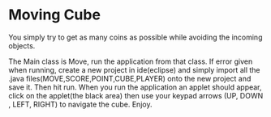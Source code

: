 # Moving Cube
You simply try to get as many coins as possible while avoiding the incoming objects.

The Main class is Move, run the application from that class. If error given when running, create a new project in ide(eclipse) and simply import all the .java files(MOVE,SCORE,POINT,CUBE,PLAYER) onto the new project and save it. Then hit run. When you run the application an applet should appear, click on the applet(the black area) then use your keypad arrows (UP, DOWN , LEFT, RIGHT) to navigate the cube. Enjoy.
